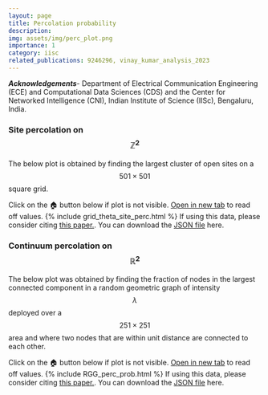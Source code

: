 ```yaml
---
layout: page
title: Percolation probability 
description: 
img: assets/img/perc_plot.png
importance: 1
category: iisc
related_publications: 9246296, vinay_kumar_analysis_2023
---
```

***Acknowledgements***- Department of Electrical Communication Engineering (ECE) and Computational Data Sciences (CDS) and the Center for Networked Intelligence (CNI), Indian Institute of Science (IISc), Bengaluru, India.
### Site percolation on $$\mathbb{Z}^2$$ 

The below plot is obtained by finding the largest cluster of open sites on a $$501 \times 501$$ square grid.

Click on the 🏠 button below if plot is not visible. <a href="/assets/plotly/grid_theta_site_perc.html">Open in new tab</a> to read off values.
{% include grid_theta_site_perc.html %}
If using this data, please consider citing <a href="https://ieeexplore.ieee.org/document/9246296">this paper.</a>. You can download the
<a href="/assets/json/theta_thetaplus.json"> JSON file</a> here.

### Continuum percolation on $$\mathbb{R}^2$$ 

The below plot was obtained by finding the fraction of nodes in the largest connected component in a random geometric graph of intensity $$\lambda$$ deployed over a $$251 \times 251$$ area and where two nodes that are within unit distance are connected to each other. 

Click on the 🏠 button below if plot is not visible. <a href="/assets/plotly/RGG_perc_prob.html">Open in new tab</a> to read off values.
{% include RGG_perc_prob.html %}
If using this data, please consider citing <a href="https://www.sciencedirect.com/science/article/abs/pii/S0166531623000135">this paper.</a>. You can download the
<a href="/assets/json/RGG_theta_lambda.json"> JSON file</a> here.
